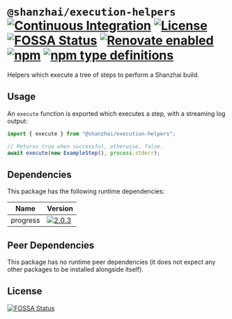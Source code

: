 # `@shanzhai/execution-helpers` [![Continuous Integration](https://github.com/jameswilddev/shanzhai/workflows/Continuous%20Integration/badge.svg)](https://github.com/jameswilddev/shanzhai/actions) [![License](https://img.shields.io/github/license/jameswilddev/shanzhai.svg)](https://github.com/jameswilddev/shanzhai/blob/master/license) [![FOSSA Status](https://app.fossa.io/api/projects/git%2Bgithub.com%2Fjameswilddev%2Fshanzhai.svg?type=shield)](https://app.fossa.io/projects/git%2Bgithub.com%2Fjameswilddev%2Fshanzhai?ref=badge_shield) [![Renovate enabled](https://img.shields.io/badge/renovate-enabled-brightgreen.svg)](https://renovatebot.com/) [![npm](https://img.shields.io/npm/v/@shanzhai/execution-helpers.svg)](https://www.npmjs.com/package/@shanzhai/execution-helpers) [![npm type definitions](https://img.shields.io/npm/types/@shanzhai/execution-helpers.svg)](https://www.npmjs.com/package/@shanzhai/execution-helpers)

Helpers which execute a tree of steps to perform a Shanzhai build.

## Usage

An `execute` function is exported which executes a step, with a streaming log
output:

```typescript
import { execute } from "@shanzhai/execution-helpers";

// Returns true when successful, otherwise, false.
await execute(new ExampleStep(), process.stderr);
```

## Dependencies

This package has the following runtime dependencies:

Name     | Version                                                                                      
-------- | ---------------------------------------------------------------------------------------------
progress | [![2.0.3](https://img.shields.io/npm/v/progress.svg)](https://www.npmjs.com/package/progress)

## Peer Dependencies

This package has no runtime peer dependencies (it does not expect any other packages to be installed alongside itself).

## License

[![FOSSA Status](https://app.fossa.io/api/projects/git%2Bgithub.com%2Fjameswilddev%2Fshanzhai.svg?type=large)](https://app.fossa.io/projects/git%2Bgithub.com%2Fjameswilddev%2Fshanzhai?ref=badge_large)
